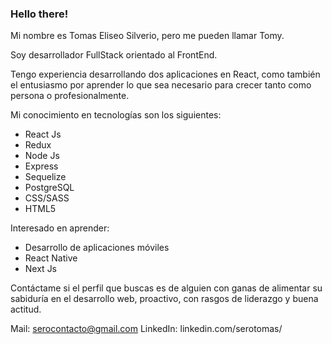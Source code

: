 ### Hello there!

Mi nombre es Tomas Eliseo Silverio, pero me pueden llamar Tomy.

Soy desarrollador FullStack orientado al FrontEnd.

Tengo experiencia desarrollando dos aplicaciones en React, como también el entusiasmo por aprender lo que sea necesario para crecer tanto como persona o profesionalmente.

Mi conocimiento en tecnologías son los siguientes:
- React Js
- Redux
- Node Js
- Express
- Sequelize
- PostgreSQL
- CSS/SASS
- HTML5

Interesado en aprender: 
- Desarrollo de aplicaciones móviles
- React Native
- Next Js

Contáctame si el perfil que buscas es de alguien con ganas de alimentar su sabiduría en el desarrollo web, proactivo, con rasgos de liderazgo y buena actitud. 

Mail: serocontacto@gmail.com
LinkedIn: linkedin.com/serotomas/



<!--
**SeroTomas/SeroTomas** is a ✨ _special_ ✨ repository because its `README.md` (this file) appears on your GitHub profile.

Here are some ideas to get you started:

- 🔭 I’m currently working on ...
- 🌱 I’m currently learning ...
- 👯 I’m looking to collaborate on ...
- 🤔 I’m looking for help with ...
- 💬 Ask me about ...
- 📫 How to reach me: ...
- 😄 Pronouns: ...
- ⚡ Fun fact: ...
-->
